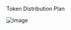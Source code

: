 Token Distribution Plan


![image](https://user-images.githubusercontent.com/125426726/220299084-1d9a0274-737a-4735-9ced-7fe8df2d0f30.png)
